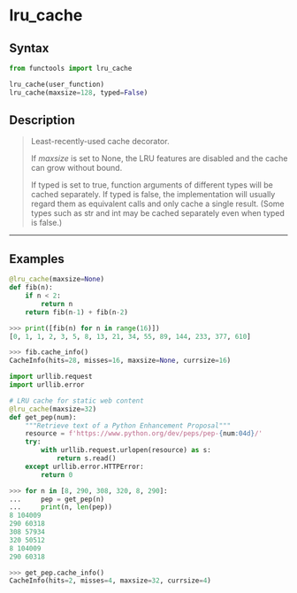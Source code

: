# lru_cache

## Syntax

```python
from functools import lru_cache

lru_cache(user_function)
lru_cache(maxsize=128, typed=False)
```

## Description

> Least-recently-used cache decorator.
>
> If _maxsize_ is set to None, the LRU features are disabled and the cache
> can grow without bound.
>
> If typed is set to true, function arguments of different types will be
> cached separately. If typed is false, the implementation will usually
> regard them as equivalent calls and only cache a single result.
> (Some types such as str and int may be cached separately even when typed is false.)

---

## Examples

```python
@lru_cache(maxsize=None)
def fib(n):
    if n < 2:
        return n
    return fib(n-1) + fib(n-2)

>>> print([fib(n) for n in range(16)])
[0, 1, 1, 2, 3, 5, 8, 13, 21, 34, 55, 89, 144, 233, 377, 610]

>>> fib.cache_info()
CacheInfo(hits=28, misses=16, maxsize=None, currsize=16)
```

```python
import urllib.request
import urllib.error

# LRU cache for static web content
@lru_cache(maxsize=32)
def get_pep(num):
    """Retrieve text of a Python Enhancement Proposal"""
    resource = f'https://www.python.org/dev/peps/pep-{num:04d}/'
    try:
        with urllib.request.urlopen(resource) as s:
            return s.read()
    except urllib.error.HTTPError:
        return 0

>>> for n in [8, 290, 308, 320, 8, 290]:
...     pep = get_pep(n)
...     print(n, len(pep))
8 104009
290 60318
308 57934
320 50512
8 104009
290 60318

>>> get_pep.cache_info()
CacheInfo(hits=2, misses=4, maxsize=32, currsize=4)
```
